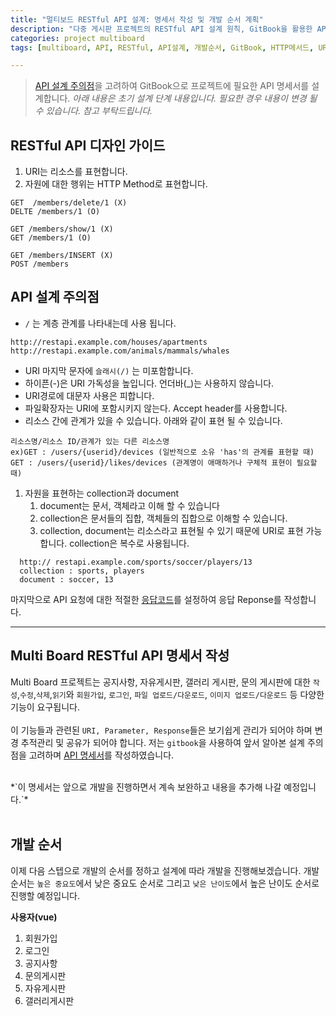 ```yaml
---
title: "멀티보드 RESTful API 설계: 명세서 작성 및 개발 순서 계획"
description: "다중 게시판 프로젝트의 RESTful API 설계 원칙, GitBook을 활용한 API 명세서 작성 방법, 효율적인 개발 순서 계획"
categories: project multiboard
tags: [multiboard, API, RESTful, API설계, 개발순서, GitBook, HTTP메서드, URI설계]

---
```


> [API 설계 주의점](https://www.couchcoding.kr/blogs/couchcoding/%EA%B0%9C%EB%B0%9C%20%EC%B4%88%EB%B3%B4%EB%A5%BC%20%EC%9C%84%ED%95%9C%20RESTful%20API%20%EC%84%A4%EA%B3%84%20%EA%B0%80%EC%9D%B4%EB%93%9C)을 고려하여 GitBook으로 프로젝트에 필요한 API 명세서를 설계합니다.
>  *아래 내용은 초기 설계 단계 내용입니다. 필요한 경우 내용이 변경 될 수 있습니다. 참고 부탁드립니다.*





## RESTful API 디자인 가이드
1. URI는 리소스를 표현합니다.
2. 자원에 대한 행위는 HTTP Method로 표현합니다.

```http
GET  /members/delete/1 (X)
DELTE /members/1 (O)

GET /members/show/1 (X)
GET /members/1 (O)

GET /members/INSERT (X)
POST /members
```

## API 설계 주의점
- `/` 는 계층 관계를 나타내는데 사용 됩니다.

```http
http://restapi.example.com/houses/apartments
http://restapi.example.com/animals/mammals/whales
```
- URI 마지막 문자에 `슬래시(/)` 는 미포함합니다.
- 하이픈(-)은 URI 가독성을 높입니다. 언더바(_)는 사용하지 않습니다.
- URI경로에 대문자 사용은 피합니다.
- 파일확장자는 URI에 포함시키지 않는다. Accept header를 사용합니다.
- 리소스 간에 관계가 있을 수 있습니다. 아래와 같이 표현 될 수 있습니다.
```http
리소스명/리소스 ID/관계가 있는 다른 리소스명
ex)GET : /users/{userid}/devices (일반적으로 소유 'has'의 관계를 표현할 때)
GET : /users/{userid}/likes/devices (관계명이 애매하거나 구체적 표현이 필요할 때)
```
1. 자원을 표현하는 collection과 document
   1. document는 문서, 객체라고 이해 할 수 있습니다
   2. collection은 문서들의 집합, 객체들의 집합으로 이해할 수 있습니다.
   3. collection, document는 리소스라고 표현될 수 있기 때문에 URI로 표현 가능합니다. collection은 복수로 사용됩니다.
```http
  http:// restapi.example.com/sports/soccer/players/13
  collection : sports, players
  document : soccer, 13
```

마지막으로 API 요청에 대한 적절한 [응답코드](https://hongong.hanbit.co.kr/http-%EC%83%81%ED%83%9C-%EC%BD%94%EB%93%9C-%ED%91%9C-1xx-5xx-%EC%A0%84%EC%B2%B4-%EC%9A%94%EC%95%BD-%EC%A0%95%EB%A6%AC/)를 설정하여 응답 Reponse를 작성합니다.

---
## Multi Board RESTful API 명세서 작성
Multi Board 프로젝트는 공지사항, 자유게시판, 갤러리 게시판, 문의 게시판에 대한 `작성`,`수정`,`삭제`,`읽기`와
`회원가입`, `로그인`, `파일 업로드/다운로드`, `이미지 업로드/다운로드` 등 다양한 기능이 요구됩니다.
<br/>
<br/>
이 기능들과 관련된 `URI, Parameter, Response`들은 보기쉽게 관리가 되어야 하며 변경 추적관리 및 공유가 되어야 합니다. 
저는 `gitbook`을 사용하여 앞서 알아본 설계 주의점을 고려하며 [API 명세서](https://premsie.gitbook.io/multi-board)를 작성하였습니다.

<br/>
*`이 명세서는 앞으로 개발을 진행하면서 계속 보완하고 내용을 추가해 나갈 예정입니다.`*
<br/>
<br/>

## 개발 순서
이제 다음 스텝으로 개발의 순서를 정하고 설계에 따라 개발을 진행해보겠습니다.
개발 순서는 `높은 중요도`에서 낮은 중요도 순서로 그리고 `낮은 난이도`에서 높은 난이도 순서로 진행할 예정입니다.

**사용자(vue)**
   1. 회원가입
   2. 로그인 
   3. 공지사항 
   4. 문의게시판 
   5. 자유게시판 
   6. 갤러리게시판 



